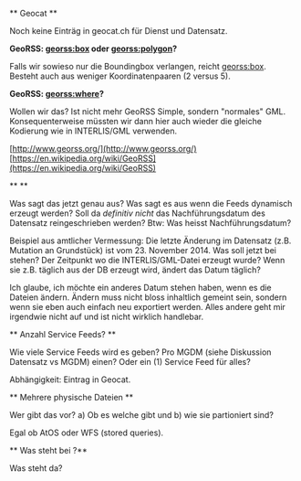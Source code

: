 ** Geocat **

Noch keine Einträg in geocat.ch für Dienst und Datensatz.


**GeoRSS: <georss:box> oder <georss:polygon>?**

Falls wir sowieso nur die Boundingbox verlangen, reicht <georss:box>. Besteht auch aus weniger Koordinatenpaaren (2 versus 5).


**GeoRSS: <georss:where>?**

Wollen wir das? Ist nicht mehr GeoRSS Simple, sondern "normales" GML. Konsequenterweise müssten wir dann hier auch wieder die gleiche Kodierung wie in INTERLIS/GML verwenden.

[http://www.georss.org/](http://www.georss.org/)
[https://en.wikipedia.org/wiki/GeoRSS](https://en.wikipedia.org/wiki/GeoRSS)


** <updated> **

Was sagt das jetzt genau aus? Was sagt es aus wenn die Feeds dynamisch erzeugt werden? Soll da *definitiv nicht* das Nachführungsdatum des Datensatz reingeschrieben werden? Btw: Was heisst Nachführungsdatum? 

Beispiel aus amtlicher Vermessung: Die letzte Änderung im Datensatz (z.B. Mutation an Grundstück) ist vom 23. November 2014. Was soll jetzt bei <updated> stehen? Der Zeitpunkt wo die INTERLIS/GML-Datei erzeugt wurde? Wenn sie z.B. täglich aus der DB erzeugt wird, ändert das Datum täglich? 

Ich glaube, ich möchte ein anderes Datum stehen haben, wenn es die Dateien ändern. Ändern muss nicht bloss inhaltlich gemeint sein, sondern wenn sie eben auch einfach neu exportiert werden. Alles andere geht mir irgendwie nicht auf und ist nicht wirklich handlebar.


** Anzahl Service Feeds? **

Wie viele Service Feeds wird es geben? Pro MGDM (siehe Diskussion Datensatz vs MGDM) einen? Oder ein (1) Service Feed für alles?

Abhängigkeit: Eintrag in Geocat.


** Mehrere physische Dateien **

Wer gibt das vor? a) Ob es welche gibt und b) wie sie partioniert sind? 

Egal ob AtOS oder WFS (stored queries).


** Was steht bei <author>?**

Was steht da?
